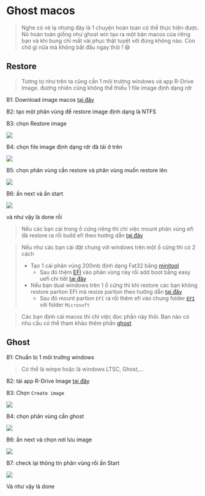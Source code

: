 # Ghost macos

> Nghe có vẻ lạ nhưng đây là 1 chuyện hoàn toàn có thể thực hiện được. Nó hoàn toàn giống như ghost win tạo ra một bản macos của riêng bạn và khi bung chỉ mất vài phục thật tuyệt vời đúng không nào. Còn chờ gì nữa mà không bắt đầu ngay thôi ! :smile:

## Restore

> Tương tự như trên ta cũng cần 1 môi trường windows và app R-Drive Image. đương nhiên cũng không thể thiếu 1 file image định dạng rdr

B1: Download image macos [tại đây](image.md)

B2: tạo một phân vùng để restore image định dạng là NTFS

B3: chọn Restore image

![](https://i.imgur.com/xczIUdr.png)

B4: chọn file image định dạng rdr đã tải ở trên

![](https://i.imgur.com/PoiJ26b.png)

B5: chọn phân vùng cần restore và phân vùng muốn restore lên

![](https://i.imgur.com/9UcKTOU.png)

B6: ấn next và ấn start

![](https://i.imgur.com/gKKvePc.png)

và như vậy là done rồi

> Nếu các bạn cài trong ổ cứng riêng thì chỉ việc mount phân vùng efi đã restore ra rồi build efi theo hướng dẫn [tại đây](../build-efi/creat-efi.md)

> Nếu như các bạn cài đặt chung với windows trên một ổ cứng thì có 2 cách
>
> * Tạo 1 cái phân vùng 200mb định dạng Fat32 bằng [minitool](https://www.partitionwizard.com/)
>   * Sau đó thêm [EFI](../build-efi/creat-efi.md) vào phân vùng này rồi add boot bằng easy uefi chi tiết [tại đây](https://app.gitbook.com/s/auskGAp5wYbI1xQWn4YZ/multiboot/cach-them-boot-vao-bios)
> * Nếu bạn dual windows trên 1 ổ cứng thì khi restore các bạn không restore partion EFI mà resize partion theo hướng dẫn [tại đây](https://app.gitbook.com/s/auskGAp5wYbI1xQWn4YZ/multiboot/resize-va-create-partion-efi)
>   * Sau đó mount partion `EFI` ra rồi thêm efi vào chung folder [`EFI` ](../build-efi/creat-efi.md)với folder `Microsoft`

> Các bạn định cài macos thì chỉ việc đọc phần này thôi. Bạn nào có nhu cầu có thể tham khảo thêm phần [ghost](ghost-macos.md#ghost)

## Ghost

B1: Chuẩn bị 1 môi trường windows

> Có thể là winpe hoặc là windows LTSC, Ghost,…

B2: tải app R-Drive Image [tại đây](https://www.drive-image.com/)

B3: Chọn `Create image`

![](https://i.imgur.com/jypsi7u.png)

B4: chọn phân vùng cần ghost

![](https://i.imgur.com/fuAVAYW.png)

B6: ấn next và chọn nơi lưu image

![](https://i.imgur.com/5ptN92o.png)

B7: check lại thông tin phân vùng rồi ấn Start

![](https://i.imgur.com/O66aRmV.png)

Và như vậy là done
